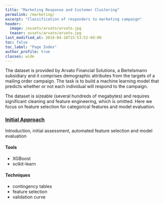 ```yaml
---  
title: "Marketing Response and Customer Clustering"
permalink: /marketing/
excerpt: "Classification of responders to marketing campaign"
header:
  image: /assets/arvato/arvato.jpg
  teaser: assets/arvato/arvato.jpg 
last_modified_at: 2019-04-18T15:53:52-04:00
toc: false
toc_label: "Page Index"
author_profile: true
classes: wide
---
```

 



The dataset is provided by Arvato Financial Solutions, a Bertelsmann subsidiary and it comprises demographic attributes from the targets of a mailing order campaign. The task is to build a machine learning model that predicts whether or not each individual will respond to the campaign.

The dataset is sizeable (several hundreds of megabytes) and requires significant cleaning and feature engineering, which is omitted.
Here we focus on feature selection for categorical features and model evaluation.

### [Initial Approach](/arvato/initial_approach/)
Introduction, initial assessment, automated feature selection and model evaluation 


#### Tools
- XGBoost
- scikit-learn

#### Techniques
- contingency tables
- feature selection
- validation curve